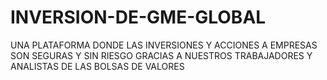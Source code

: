 # INVERSION-DE-GME-GLOBAL
UNA PLATAFORMA DONDE LAS INVERSIONES Y ACCIONES A EMPRESAS SON SEGURAS Y SIN RIESGO GRACIAS A NUESTROS TRABAJADORES Y ANALISTAS DE LAS BOLSAS DE VALORES
